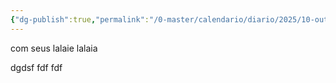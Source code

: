```yaml
---
{"dg-publish":true,"permalink":"/0-master/calendario/diario/2025/10-outubro/2025-10-19-dom/","noteIcon":"","created":"2025-10-14T07:27:52.719-03:00","updated":"2025-10-20T01:05:48.712-03:00"}
---
```



com seus lalaie
lalaia

dgdsf
fdf
fdf
